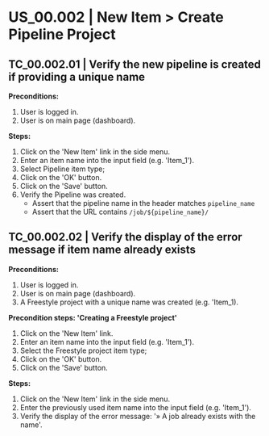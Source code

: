 # US_00.002 | New Item > Create Pipeline Project

## TC_00.002.01 | Verify the new pipeline is created if providing a unique name
**Preconditions:**
1. User is logged in.
2. User is on main page (dashboard).

**Steps:**
1. Click on the 'New Item' link in the side menu.
2. Enter an item name into the input field (e.g. 'Item_1').
3. Select Pipeline item type;
4. Click on the 'OK' button.
5. Click on the 'Save' button.
6. Verify the Pipeline was created.
   - Assert that the pipeline name in the header matches `pipeline_name`
   - Assert that the URL contains `/job/${pipeline_name}/`




## TC_00.002.02 | Verify the display of the error message if item name already exists 
**Preconditions:**
1. User is logged in.
2. User is on main page (dashboard).
3. A Freestyle project with a unique name was created (e.g. 'Item_1).

**Precondition steps: 'Creating a Freestyle project'**
1. Click on the 'New Item' link.
2. Enter an item name into the input field (e.g. 'Item_1').
3. Select the Freestyle project item type;
4. Click on the 'OK' button.
5. Click on the 'Save' button.

**Steps:**
1. Click on the 'New Item' link in the side menu.
2. Enter the previously used item name into the input field (e.g. 'Item_1').
3. Verify the display of the error message: '» A job already exists with the name'.